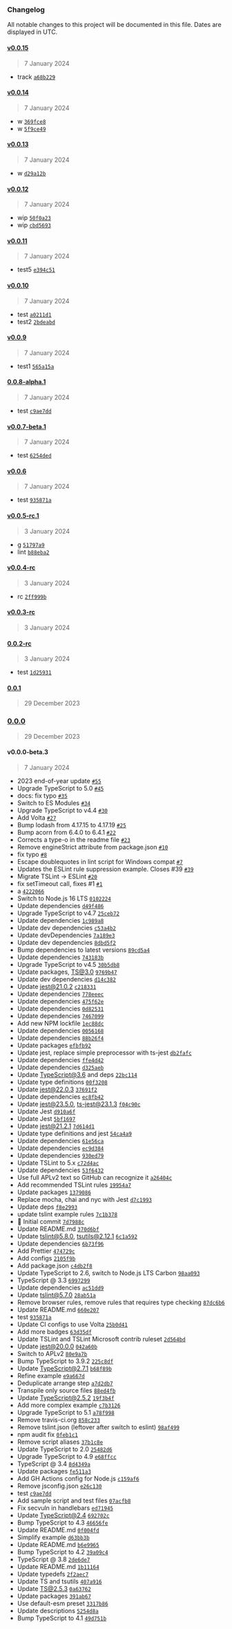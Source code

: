 ### Changelog

All notable changes to this project will be documented in this file. Dates are displayed in UTC.

#### [v0.0.15](https://github.com/yuval-fireblocks/node-typescript-boilerplate/compare/v0.0.14...v0.0.15)

> 7 January 2024

- track [`a68b229`](https://github.com/yuval-fireblocks/node-typescript-boilerplate/commit/a68b229b99bac075ba985799ee05a6d22c2ad81e)

#### [v0.0.14](https://github.com/yuval-fireblocks/node-typescript-boilerplate/compare/v0.0.13...v0.0.14)

> 7 January 2024

- w [`369fce8`](https://github.com/yuval-fireblocks/node-typescript-boilerplate/commit/369fce8a2bbaf83cbbabee255bfc3854a3da09c4)
- w [`5f9ce49`](https://github.com/yuval-fireblocks/node-typescript-boilerplate/commit/5f9ce49b780cba5b80bc52c82f485d9a9c7edd5a)

#### [v0.0.13](https://github.com/yuval-fireblocks/node-typescript-boilerplate/compare/v0.0.12...v0.0.13)

> 7 January 2024

- w [`d29a12b`](https://github.com/yuval-fireblocks/node-typescript-boilerplate/commit/d29a12ba3bfb55ab7356cdeb5da1ddb638963f99)

#### [v0.0.12](https://github.com/yuval-fireblocks/node-typescript-boilerplate/compare/v0.0.11...v0.0.12)

> 7 January 2024

- wip [`50f0a23`](https://github.com/yuval-fireblocks/node-typescript-boilerplate/commit/50f0a23f8b1e47d61aa4fe339bb21c8338f4d293)
- wip [`cbd5693`](https://github.com/yuval-fireblocks/node-typescript-boilerplate/commit/cbd5693ac893713c985b09f5de7015bfb575ef81)

#### [v0.0.11](https://github.com/yuval-fireblocks/node-typescript-boilerplate/compare/v0.0.10...v0.0.11)

> 7 January 2024

- test5 [`e394c51`](https://github.com/yuval-fireblocks/node-typescript-boilerplate/commit/e394c514a54ac34eed4031be30b026120dc23e3f)

#### [v0.0.10](https://github.com/yuval-fireblocks/node-typescript-boilerplate/compare/v0.0.9...v0.0.10)

> 7 January 2024

- test [`a0211d1`](https://github.com/yuval-fireblocks/node-typescript-boilerplate/commit/a0211d1a754d57ed131bfe267f5bc8df2c4b567a)
- test2 [`2bdeabd`](https://github.com/yuval-fireblocks/node-typescript-boilerplate/commit/2bdeabd61d9b02ece5b9738aa5d0b944e1d5b477)

#### [v0.0.9](https://github.com/yuval-fireblocks/node-typescript-boilerplate/compare/0.0.8-alpha.1...v0.0.9)

> 7 January 2024

- test1 [`565a15a`](https://github.com/yuval-fireblocks/node-typescript-boilerplate/commit/565a15a0465a286962d31ec7397fdcb627fbb239)

#### [0.0.8-alpha.1](https://github.com/yuval-fireblocks/node-typescript-boilerplate/compare/v0.0.7-beta.1...0.0.8-alpha.1)

> 7 January 2024

- test [`c9ae7dd`](https://github.com/yuval-fireblocks/node-typescript-boilerplate/commit/c9ae7dd2e86109d10285120d27df5a529b5118a9)

#### [v0.0.7-beta.1](https://github.com/yuval-fireblocks/node-typescript-boilerplate/compare/v0.0.6...v0.0.7-beta.1)

> 7 January 2024

- test [`6254ded`](https://github.com/yuval-fireblocks/node-typescript-boilerplate/commit/6254dedde58b50d0d2a16451523fc5b926650447)

#### [v0.0.6](https://github.com/yuval-fireblocks/node-typescript-boilerplate/compare/v0.0.5-rc.1...v0.0.6)

> 7 January 2024

- test [`935871a`](https://github.com/yuval-fireblocks/node-typescript-boilerplate/commit/935871aebf39907a0f04096a2ebbf629aacda66d)

#### [v0.0.5-rc.1](https://github.com/yuval-fireblocks/node-typescript-boilerplate/compare/v0.0.4-rc...v0.0.5-rc.1)

> 3 January 2024

- g [`51797a9`](https://github.com/yuval-fireblocks/node-typescript-boilerplate/commit/51797a9219daaa84cb0bd0c33de9394a43a24ab3)
- lint [`b88eba2`](https://github.com/yuval-fireblocks/node-typescript-boilerplate/commit/b88eba28b55a63e980edc8cb39521d73d1a1e123)

#### [v0.0.4-rc](https://github.com/yuval-fireblocks/node-typescript-boilerplate/compare/v0.0.3-rc...v0.0.4-rc)

> 3 January 2024

- rc [`2ff999b`](https://github.com/yuval-fireblocks/node-typescript-boilerplate/commit/2ff999b9ff2b857ccbf001fa23b1e723c0041ca2)

#### [v0.0.3-rc](https://github.com/yuval-fireblocks/node-typescript-boilerplate/compare/0.0.2-rc...v0.0.3-rc)

> 3 January 2024

#### [0.0.2-rc](https://github.com/yuval-fireblocks/node-typescript-boilerplate/compare/0.0.1...0.0.2-rc)

> 3 January 2024

- test [`1d25931`](https://github.com/yuval-fireblocks/node-typescript-boilerplate/commit/1d259316d423e6d362d5f6b5e4bfcfa7b3bde74a)

#### [0.0.1](https://github.com/yuval-fireblocks/node-typescript-boilerplate/compare/0.0.0...0.0.1)

> 29 December 2023

### [0.0.0](https://github.com/yuval-fireblocks/node-typescript-boilerplate/compare/v0.0.0-beta.3...0.0.0)

> 29 December 2023

#### v0.0.0-beta.3

> 7 January 2024

- 2023 end-of-year update [`#55`](https://github.com/yuval-fireblocks/node-typescript-boilerplate/pull/55)
- Upgrade TypeScript to 5.0 [`#45`](https://github.com/yuval-fireblocks/node-typescript-boilerplate/pull/45)
- docs: fix typo [`#35`](https://github.com/yuval-fireblocks/node-typescript-boilerplate/pull/35)
- Switch to ES Modules [`#34`](https://github.com/yuval-fireblocks/node-typescript-boilerplate/pull/34)
- Upgrade TypeScript to v4.4 [`#30`](https://github.com/yuval-fireblocks/node-typescript-boilerplate/pull/30)
- Add Volta [`#27`](https://github.com/yuval-fireblocks/node-typescript-boilerplate/pull/27)
- Bump lodash from 4.17.15 to 4.17.19 [`#25`](https://github.com/yuval-fireblocks/node-typescript-boilerplate/pull/25)
- Bump acorn from 6.4.0 to 6.4.1 [`#22`](https://github.com/yuval-fireblocks/node-typescript-boilerplate/pull/22)
- Corrects a type-o in the readme file [`#23`](https://github.com/yuval-fireblocks/node-typescript-boilerplate/pull/23)
- Remove engineStrict attribute from package.json [`#10`](https://github.com/yuval-fireblocks/node-typescript-boilerplate/pull/10)
- fix typo [`#8`](https://github.com/yuval-fireblocks/node-typescript-boilerplate/pull/8)
- Escape doublequotes in lint script for Windows compat [`#7`](https://github.com/yuval-fireblocks/node-typescript-boilerplate/pull/7)
- Updates the ESLint rule suppression example. Closes #39 [`#39`](https://github.com/yuval-fireblocks/node-typescript-boilerplate/issues/39)
- Migrate TSLint -&gt; ESLint [`#20`](https://github.com/yuval-fireblocks/node-typescript-boilerplate/issues/20)
- fix setTimeout call, fixes #1 [`#1`](https://github.com/yuval-fireblocks/node-typescript-boilerplate/issues/1)
- a [`4222066`](https://github.com/yuval-fireblocks/node-typescript-boilerplate/commit/4222066cd5654e59d74923b2d368b668ee9f6e85)
- Switch to Node.js 16 LTS [`0102224`](https://github.com/yuval-fireblocks/node-typescript-boilerplate/commit/01022241f99b5e2b21c0e7a09746d91136394c61)
- Update dependencies [`d49f486`](https://github.com/yuval-fireblocks/node-typescript-boilerplate/commit/d49f486c6bbc9e2739bd72df71c8450136f6c13f)
- Upgrade TypeScript to v4.7 [`25ceb72`](https://github.com/yuval-fireblocks/node-typescript-boilerplate/commit/25ceb722ec0982ef500ce575153977f678b87fc5)
- Update dependencies [`1c989a8`](https://github.com/yuval-fireblocks/node-typescript-boilerplate/commit/1c989a8088d7fc9e61b1d4fa217f08b520b8c5b8)
- Update dev dependencies [`c53a4b2`](https://github.com/yuval-fireblocks/node-typescript-boilerplate/commit/c53a4b2b4de9e90c246cfd0eab6103ce8150adca)
- Update devDependencies [`7a189e3`](https://github.com/yuval-fireblocks/node-typescript-boilerplate/commit/7a189e379aaa1a7e030d9b0d7315c0d2ace20fc3)
- Update dev dependencies [`8dbd5f2`](https://github.com/yuval-fireblocks/node-typescript-boilerplate/commit/8dbd5f26afac09250df20a5d6d89a29f1cecbb92)
- Bump dependencies to latest versions [`89cd5a4`](https://github.com/yuval-fireblocks/node-typescript-boilerplate/commit/89cd5a45dee8b0476637264813d4c02365ce021a)
- Update dependencies [`743183b`](https://github.com/yuval-fireblocks/node-typescript-boilerplate/commit/743183bb6eccf66b304935ccf843ac7530338a4d)
- Upgrade TypeScript to v4.5 [`30b5db8`](https://github.com/yuval-fireblocks/node-typescript-boilerplate/commit/30b5db806593a895d0d28a21fb40a25b14edd8eb)
- Update packages, TS@3.0 [`9769b47`](https://github.com/yuval-fireblocks/node-typescript-boilerplate/commit/9769b47427c0d07ae98f2ca40c430af9c883e5c2)
- Update dev dependencies [`d14c382`](https://github.com/yuval-fireblocks/node-typescript-boilerplate/commit/d14c3826b9909a87dbb0496cf2c27ce6905732cb)
- Update jest@21.0.2 [`c218331`](https://github.com/yuval-fireblocks/node-typescript-boilerplate/commit/c2183310359052fd82e91bf11eb90d4a6b89aaf2)
- Update dependencies [`778eeec`](https://github.com/yuval-fireblocks/node-typescript-boilerplate/commit/778eeecd8795242d96f4a0f773c5893b7b8c38ec)
- Update dependencies [`475f62e`](https://github.com/yuval-fireblocks/node-typescript-boilerplate/commit/475f62e33eb1a5270381290751d94e86de549a4b)
- Update dependencies [`0d82531`](https://github.com/yuval-fireblocks/node-typescript-boilerplate/commit/0d82531278591bdb9e96dd4412a260d64ab8b96a)
- Update dependencies [`7467099`](https://github.com/yuval-fireblocks/node-typescript-boilerplate/commit/7467099ef7589f03099ba139c78185c8c1a23eb7)
- Add new NPM lockfile [`1ec88dc`](https://github.com/yuval-fireblocks/node-typescript-boilerplate/commit/1ec88dcffc5e7e25b80856f15b9b21c10f241a96)
- Update dependencies [`0056168`](https://github.com/yuval-fireblocks/node-typescript-boilerplate/commit/005616841d3148c4a9f8e3b4663b3a2e043b647a)
- Update dependencies [`88b26f4`](https://github.com/yuval-fireblocks/node-typescript-boilerplate/commit/88b26f448e6ecc89a7092e03b603ec2b9ca09670)
- Update packages [`efbfb92`](https://github.com/yuval-fireblocks/node-typescript-boilerplate/commit/efbfb921efdfd6fbe739cfed418e1047013e849b)
- Update jest, replace simple preprocessor with ts-jest [`db2fafc`](https://github.com/yuval-fireblocks/node-typescript-boilerplate/commit/db2fafc2cb671c3e1a8b37c070248aeaf842cdff)
- Update dependencies [`ffe4d42`](https://github.com/yuval-fireblocks/node-typescript-boilerplate/commit/ffe4d4216ec7e4a5d179a533dfd29b23cfae1480)
- Update dependencies [`d325aeb`](https://github.com/yuval-fireblocks/node-typescript-boilerplate/commit/d325aeb6d899de2f5a567b512969decedd69f850)
- Update TypeScript@3.6 and deps [`22bc114`](https://github.com/yuval-fireblocks/node-typescript-boilerplate/commit/22bc11473f51fff05a52e94d6616ec7e5cf7af29)
- Update type definitions [`00f3208`](https://github.com/yuval-fireblocks/node-typescript-boilerplate/commit/00f3208b58408bc8e224b5ae3f96d0e0a7c62fd6)
- Update jest@22.0.3 [`37691f2`](https://github.com/yuval-fireblocks/node-typescript-boilerplate/commit/37691f25ebd8b9f276b37885be98ef659fcbd65a)
- Update dependencies [`ec8fb42`](https://github.com/yuval-fireblocks/node-typescript-boilerplate/commit/ec8fb422c662846315f0ab1ff370b5273df640c0)
- Update jest@23.5.0, ts-jest@23.1.3 [`f04c90c`](https://github.com/yuval-fireblocks/node-typescript-boilerplate/commit/f04c90c4e5dc9862834084226d33bc688627d71f)
- Update Jest [`d910a6f`](https://github.com/yuval-fireblocks/node-typescript-boilerplate/commit/d910a6f3577ad590cd76cc2de2698c3afdf632e2)
- Update Jest [`5bf1697`](https://github.com/yuval-fireblocks/node-typescript-boilerplate/commit/5bf1697b682b08a9f590cc979da3babc43b6dbbd)
- Update jest@21.2.1 [`7d614d1`](https://github.com/yuval-fireblocks/node-typescript-boilerplate/commit/7d614d10b0182479b10e5b2bb5a60158f480bcef)
- Update type definitions and jest [`54ca4a9`](https://github.com/yuval-fireblocks/node-typescript-boilerplate/commit/54ca4a9903d7722107d2b62da9d7d3caa5d1992a)
- Update dependencies [`61e56ca`](https://github.com/yuval-fireblocks/node-typescript-boilerplate/commit/61e56ca256059d2234fc038445958a8cdb94ab55)
- Update dependencies [`ec9d384`](https://github.com/yuval-fireblocks/node-typescript-boilerplate/commit/ec9d3848b651b8212ec9bbe7bea3f929c69657b6)
- Update dependencies [`930ed79`](https://github.com/yuval-fireblocks/node-typescript-boilerplate/commit/930ed79315c23d448f07bd0133d3dddffa8d0c29)
- Update TSLint to 5.x [`c72d4ac`](https://github.com/yuval-fireblocks/node-typescript-boilerplate/commit/c72d4ac1ee689bfcb2d6e0a0f86f62ab8071c718)
- Update dependencies [`53f6432`](https://github.com/yuval-fireblocks/node-typescript-boilerplate/commit/53f64326db26b14372475105601b488f35df9f2a)
- Use full APLv2 text so GitHub can recognize it [`a26404c`](https://github.com/yuval-fireblocks/node-typescript-boilerplate/commit/a26404cdbf7d118231969bc5df902033ae5ef231)
- Add recommended TSLint rules [`19954a7`](https://github.com/yuval-fireblocks/node-typescript-boilerplate/commit/19954a7939ff7e61f8f11bb5265d9df2bc835b98)
- Update packages [`1379086`](https://github.com/yuval-fireblocks/node-typescript-boilerplate/commit/137908680a23f742e8f391a8d0b063f2891b4d30)
- Replace mocha, chai and nyc with Jest [`d7c1993`](https://github.com/yuval-fireblocks/node-typescript-boilerplate/commit/d7c1993ecb64ad2cea539c803e153ff37e3b137d)
- Update deps [`f8e2993`](https://github.com/yuval-fireblocks/node-typescript-boilerplate/commit/f8e2993df9f4fafc0863db04c8ffda2e408a0d32)
- update tslint example rules [`7c1b378`](https://github.com/yuval-fireblocks/node-typescript-boilerplate/commit/7c1b378dad00274042881e49c260e0947c48c7e2)
- 🎉 Initial commit [`7d7988c`](https://github.com/yuval-fireblocks/node-typescript-boilerplate/commit/7d7988c176fc63627b9efbc71fac0996ba98e2c1)
- Update README.md [`370d6bf`](https://github.com/yuval-fireblocks/node-typescript-boilerplate/commit/370d6bf22040d42e8beb90bdc7f1283906bccc71)
- Update tslint@5.8.0, tsutils@2.12.1 [`6c1a592`](https://github.com/yuval-fireblocks/node-typescript-boilerplate/commit/6c1a592ef052aa299a89f060e32355b4c983cb2e)
- Update dependencies [`6b73f96`](https://github.com/yuval-fireblocks/node-typescript-boilerplate/commit/6b73f960deeaf1288e491878136452c0e79f2a7c)
- Add Prettier [`474729c`](https://github.com/yuval-fireblocks/node-typescript-boilerplate/commit/474729c0e8950ef96f37e443301cc9df64ebdfbd)
- Add configs [`2105f9b`](https://github.com/yuval-fireblocks/node-typescript-boilerplate/commit/2105f9b42d14130c13519b33a916e40af055ef4e)
- Add package.json [`c4db2f8`](https://github.com/yuval-fireblocks/node-typescript-boilerplate/commit/c4db2f81af6c91b3051e6fe874e2b2d528dd75a7)
- Update TypeScript to 2.6, switch to Node.js LTS Carbon [`98aa093`](https://github.com/yuval-fireblocks/node-typescript-boilerplate/commit/98aa093787b0ff164919247c4bb27f8037aab949)
- TypeScript @ 3.3 [`6997299`](https://github.com/yuval-fireblocks/node-typescript-boilerplate/commit/699729931035dc003f3c1cad1f5399b063cef6a3)
- Update dependencies [`ac51dd9`](https://github.com/yuval-fireblocks/node-typescript-boilerplate/commit/ac51dd9e176dcb8905c6ce99c30454c5f7f60d50)
- Update tslint@5.7.0 [`28ab51a`](https://github.com/yuval-fireblocks/node-typescript-boilerplate/commit/28ab51ac5b015175064a69cd5b17bbdd1c8b2028)
- Remove browser rules, remove rules that requires type checking [`87dc6b6`](https://github.com/yuval-fireblocks/node-typescript-boilerplate/commit/87dc6b6f3167becde7c4d3cc89625fa74888155f)
- Update README.md [`660e207`](https://github.com/yuval-fireblocks/node-typescript-boilerplate/commit/660e2071a0bda86362611a1457fe2e784c1afc06)
- test [`935871a`](https://github.com/yuval-fireblocks/node-typescript-boilerplate/commit/935871aebf39907a0f04096a2ebbf629aacda66d)
- Update CI configs to use Volta [`25b0d41`](https://github.com/yuval-fireblocks/node-typescript-boilerplate/commit/25b0d4142e748a2805595d4410ea1899c870f36f)
- Add more badges [`63d35df`](https://github.com/yuval-fireblocks/node-typescript-boilerplate/commit/63d35dfdfe9df30daaa2fdb9cd7d2a4b8fe16791)
- Update TSLint and TSLint Microsoft contrib ruleset [`2d564bd`](https://github.com/yuval-fireblocks/node-typescript-boilerplate/commit/2d564bd97b31c4c662842a62c7fa6c8fe56725a2)
- Update jest@20.0.0 [`042a60b`](https://github.com/yuval-fireblocks/node-typescript-boilerplate/commit/042a60bf68f09a7901d80b75945c04f835ba4ede)
- Switch to APLv2 [`80e9a7b`](https://github.com/yuval-fireblocks/node-typescript-boilerplate/commit/80e9a7bf438d9126f750ba1a0589a7193025f54c)
- Bump TypeScript to 3.9.2 [`225c8df`](https://github.com/yuval-fireblocks/node-typescript-boilerplate/commit/225c8dff919a9a51eb7918454803e32eed6fc401)
- Update TypeScript@2.7.1 [`b68f89b`](https://github.com/yuval-fireblocks/node-typescript-boilerplate/commit/b68f89bdb9a38f5703c7cab6887dea90ee2b978b)
- Refine example [`e9a667d`](https://github.com/yuval-fireblocks/node-typescript-boilerplate/commit/e9a667df4bafb1601d1a05527320c22db2250670)
- Deduplicate arrange step [`a7d2db7`](https://github.com/yuval-fireblocks/node-typescript-boilerplate/commit/a7d2db7d7daf01d74638bae3cd24a6f70169541e)
- Transpile only source files [`88ed4fb`](https://github.com/yuval-fireblocks/node-typescript-boilerplate/commit/88ed4fb2ef676ddbfb49f3ca834ddab00c62f658)
- Update TypeScript@2.5.2 [`19f3b4f`](https://github.com/yuval-fireblocks/node-typescript-boilerplate/commit/19f3b4f92d893090278ce0026037ba2faf30a652)
- Add more complex example [`c7b3126`](https://github.com/yuval-fireblocks/node-typescript-boilerplate/commit/c7b3126aab65b41158cacf7be0398169afdc91c2)
- Upgrade TypeScript to 5.1 [`a78f998`](https://github.com/yuval-fireblocks/node-typescript-boilerplate/commit/a78f998bd52c8231ccb863d7ae4ec5efcb30c3a1)
- Remove travis-ci.org [`858c233`](https://github.com/yuval-fireblocks/node-typescript-boilerplate/commit/858c2337a9112f8f23793e12133deccce90ce5c5)
- Remove tslint.json (leftover after switch to eslint) [`98af499`](https://github.com/yuval-fireblocks/node-typescript-boilerplate/commit/98af499257cf78b00319a423f70b4428cf7525e8)
- npm audit fix [`0feb1c1`](https://github.com/yuval-fireblocks/node-typescript-boilerplate/commit/0feb1c1d569946ac35baae82e741a4a713443c26)
- Remove script aliases [`37b1c8e`](https://github.com/yuval-fireblocks/node-typescript-boilerplate/commit/37b1c8e2ce224d0bdf1bb322fccf4c34c5d43eb9)
- Update TypeScript to 2.0 [`25482d6`](https://github.com/yuval-fireblocks/node-typescript-boilerplate/commit/25482d6050521654c2d02397eff255cf65adf189)
- Upgrade TypeScript to 4.9 [`e68ffcc`](https://github.com/yuval-fireblocks/node-typescript-boilerplate/commit/e68ffcc5e5d17ee79da25bd906b0fc1131f70825)
- TypeScript @ 3.4 [`8d4349a`](https://github.com/yuval-fireblocks/node-typescript-boilerplate/commit/8d4349a5d9e1df400faa099f1cc501b4bc5e852c)
- Update packages [`fe511a3`](https://github.com/yuval-fireblocks/node-typescript-boilerplate/commit/fe511a34d41b6dc11c7b37adb7a0baf19625b9e9)
- Add GH Actions config for Node.js [`c159af6`](https://github.com/yuval-fireblocks/node-typescript-boilerplate/commit/c159af63882ef389364c51a569c3c73ced645171)
- Remove jsconfig.json [`e26c130`](https://github.com/yuval-fireblocks/node-typescript-boilerplate/commit/e26c130a2f08755a1666d0d1087e08af44349fde)
- test [`c9ae7dd`](https://github.com/yuval-fireblocks/node-typescript-boilerplate/commit/c9ae7dd2e86109d10285120d27df5a529b5118a9)
- Add sample script and test files [`07acfb8`](https://github.com/yuval-fireblocks/node-typescript-boilerplate/commit/07acfb80821a155b66d2295c4b74311ac0f3207d)
- Fix secvuln in handlebars [`ed71945`](https://github.com/yuval-fireblocks/node-typescript-boilerplate/commit/ed71945b94a9cc8b94a2b63ac75be93d6d4d0d49)
- Update TypeScript@2.4 [`692702c`](https://github.com/yuval-fireblocks/node-typescript-boilerplate/commit/692702c942d51fa522c3a78cb80d7e4bc6d9b751)
- Bump TypeScript to 4.3 [`46656fe`](https://github.com/yuval-fireblocks/node-typescript-boilerplate/commit/46656fe76a942249188d189d7aef0f8633aa1ed4)
- Update README.md [`0f004fd`](https://github.com/yuval-fireblocks/node-typescript-boilerplate/commit/0f004fd59aca1a19153817aa0dfba3d97d513457)
- Simplify example [`d63bb3b`](https://github.com/yuval-fireblocks/node-typescript-boilerplate/commit/d63bb3b083a4589a716aa55b412910f522c742c9)
- Update README.md [`b6e9965`](https://github.com/yuval-fireblocks/node-typescript-boilerplate/commit/b6e9965b64abb90c2558f65b8ee820a12861a0c8)
- Bump TypeScript to 4.2 [`39a09c4`](https://github.com/yuval-fireblocks/node-typescript-boilerplate/commit/39a09c4755abc9628a5255b901a58eb33db93982)
- TypeScript @ 3.8 [`2de6de7`](https://github.com/yuval-fireblocks/node-typescript-boilerplate/commit/2de6de72946f588452e34cb160217e9778cb4812)
- Update README.md [`1b11164`](https://github.com/yuval-fireblocks/node-typescript-boilerplate/commit/1b1116485c2dc27ba96e39482630382a4b3acb37)
- Update typedefs [`2f2aec7`](https://github.com/yuval-fireblocks/node-typescript-boilerplate/commit/2f2aec7103e4132b7217b86bf6de852a560b4f19)
- Update TS and tsutils [`407a916`](https://github.com/yuval-fireblocks/node-typescript-boilerplate/commit/407a916570bf9f6d7828481e7e601a08349e9eb7)
- Update TS@2.5.3 [`0a63762`](https://github.com/yuval-fireblocks/node-typescript-boilerplate/commit/0a637625dc43427163ec11a61b9eac4fcf28907a)
- Update packages [`391ab67`](https://github.com/yuval-fireblocks/node-typescript-boilerplate/commit/391ab677eefa3aec67fc5e5668a43275ceba506d)
- Use default-esm preset [`3317b86`](https://github.com/yuval-fireblocks/node-typescript-boilerplate/commit/3317b863e06f2d14566eb486540e34fa5bebf8db)
- Update descriptions [`5254d8a`](https://github.com/yuval-fireblocks/node-typescript-boilerplate/commit/5254d8ae54f29163c14cdea990f523d49e99b48d)
- Bump TypeScript to 4.1 [`49d751b`](https://github.com/yuval-fireblocks/node-typescript-boilerplate/commit/49d751b6fa5a317dcdfb781591384bed287b58ac)
